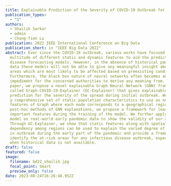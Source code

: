 ```yaml
---
title: Explainable Prediction of the Severity of COVID-19 Outbreak for US Counties
publication_types:
  - "1"
authors:
  - Shailik Sarkar
  - admin
  - Chang-Tien Lu
publication: 2022 IEEE International Conference on Big Data
publication_short: in "IEEE Big Data 2022"
abstract: Ever since the COVID-19 outbreak, various works have focused on using
  multitude of different static and dynamic features to aid the prediction of
  disease forecasting models. However, in the absence of historical pandemic
  data these models will not be able to give any meaningful insight about the
  areas which are most likely to be affected based on preexisting conditions.
  Furthermore, the black box nature of neural networks often becomes an
  impediment for the concerned authorities to derive any meaning from. In this
  paper, we propose a novel explainable Graph Neural Network (GNN) framework
  called Graph-COVID-19-Explainer (GC-Explainer) that gives explainable
  prediction for the severity of the spread during initial outbreak. We utilize
  a comprehensive set of static population characteristics to use as node
  features of Graph where each node corresponds to a geographical region. Unlike
  post-hoc methods of GNN explanations, we propose a framework for learning
  important features during the training of the model. We further apply our
  model on real-world early pandemic data to show the validity of our approach.
  Through GC-Explainer, we show that static features along with spatial
  dependency among regions can be used to explain the varied degree of severity
  in outbreak during the early part of the pandemic and provide a framework to
  identify the at-risk areas for any infectious disease outbreak, especially
  when historical data is not available.
draft: false
featured: false
image:
  filename: bd22_shailik.jpg
  focal_point: Smart
  preview_only: false
date: 2023-08-24T16:26:48.952Z
---
```

